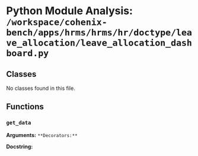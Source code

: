 # Python Module Analysis: `/workspace/cohenix-bench/apps/hrms/hrms/hr/doctype/leave_allocation/leave_allocation_dashboard.py`

## Classes

No classes found in this file.


## Functions

### `get_data`
**Arguments:** ``
**Decorators:** ``

**Docstring:**
```

```

